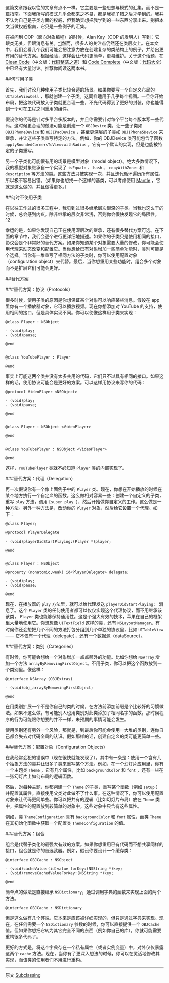 这篇文章跟我以往的文章有点不一样。它主要是一些思想与模式的汇集，而不是一篇指南。下面我所写的模式几乎全都来之不易，都是我犯了错之后才学到的。我并不认为自己是子类方面的权威，但我确实想把我学到的一些东西分享出来。别把本文当做权威指南，它只是一些例子的汇集。

在被问到 OOP（面向对象编程）的时候，Alan Kay（OOP 的发明人）写到：它跟类无关，但跟消息有关。[^1](http://c2.com/cgi/wiki?AlanKayOnMessaging)然而，很多人的关注点仍然还在类层次上。在本文中，我们会看几个我们可能会把注意力放在创建复杂的类结构上的例子，并给出更有用的替代方案。根据经验，这样会让代码更简单，更易维护。关于这个话题，在 [Clean Code](http://www.amazon.com/Clean-Code-Handbook-Software-Craftsmanship/dp/0132350882)（中文版：[代码整洁之道](http://www.amazon.cn/%E4%BB%A3%E7%A0%81%E6%95%B4%E6%B4%81%E4%B9%8B%E9%81%93-%E9%A9%AC%E4%B8%81/dp/B0031M9GHC/ref=pd_bxgy_b_img_y)）和 [Code Complete](http://www.amazon.com/Code-Complete-Practical-Handbook-Construction/dp/0735619670)（中文版：[代码大全](http://www.amazon.cn/%E4%BB%A3%E7%A0%81%E5%A4%A7%E5%85%A8-%E5%8F%B2%E8%92%82%E5%A4%AB%E2%80%A2%E8%BF%88%E5%85%8B%E5%BA%B7%E5%A5%88%E5%B0%94/dp/B0061XKRXA/ref=pd_bxgy_b_img_z)）中已经有大量讨论。推荐你阅读这两本书。

##何时用子类

首先，我们讨论几种使用子类比较合适的场景。如果你要写一个自定义布局的 `UITableViewCell` ，那就创建一个子类。这同样适用于几乎每个视图。一旦你开始布局，把这块代码放入子类就更合理一些，不光代码得到了更好的封装，你也能得到一个可在工程之间重用的组件。

假设你的代码是针对多平台多版本的，并且你需要针对每个平台每个版本写一些代码。这时候更合理的做法可能是创建一个 `OBJDevice` 类，让一些子类如 `OBJIPhoneDevice` 和 `OBJIPadDevice` ，甚至更深层的子类如 `OBJIPhone5Device` 来继承，并让这些子类重写特定的方法。例如，你的 OBJDevice 类可能包含了函数 `applyRoundedCornersToView:withRadius` ，它有一个默认的实现，但是也能被特定的子类重写。

另一个子类化可能很有用的场景是模型对象（model object）。绝大多数情况下，我的模型对象继承自一个实现了 `isEqual:` 、 `hash` 、 `copyWithZone:` 和 `description` 等方法的类。这些方法只被实现一次，并且迭代循环遍历所有属性，所以极不容易出错。（如果你也想找一个这样的基类，可以考虑使用 [Mantle](https://github.com/mantle/mantle) ，它就是这么做的，并且做得更多。）

##何时不使用子类

在以往工作过的很多工程中，我见到过很多继承层次很深的子类。当我也这么干的时候，总会感到内疚。除非继承的层次非常浅，否则你会很快发现它的局限性。[^2](http://c2.com/cgi/wiki?LimitsOfHierarchies)

幸运的是，如果你发现自己正在使用深层次的继承，还有很多替代方案可选。在下面的章节中，我们会逐个进行更详细地描述。如果你的子类只是使用相同的接口，协议会是个非常好的替代方案。如果你知道某个对象需要大量的修改，你可能会使用代理来动态改变和配置它。当你想给已有对象增加一些简单功能时，类别可能是个选择。当你有一堆重写了相同方法的子类时，你可以使用配置对象（configuration object）来代替。最后，当你想重用某些功能时，组合多个对象而不是扩展它们可能会更好。

##替代方案

###替代方案：协议（Protocols）

很多时候，使用子类的原因是你想保证某个对象可以响应某些消息。假设在 app 里你有一个播放器对象，它可以播放视频。现在你想添加对 YouTube 的支持，使用相同的接口，但是具体实现不同。你可以使像这样用子类来实现：

```
@class Player : NSObject

- (void)play;
- (void)pause;

@end


@class YouTubePlayer : Player

@end
```

事实上可能这两个类并没有太多共用的代码，它们只不过具有相同的接口。如果这样的话，使用协议可能会是更好的方案。可以这样用协议来写你的代码：

```
@protocol VideoPlayer <NSObject>

- (void)play;
- (void)pause;

@end


@class Player : NSObject <VideoPlayer>

@end


@class YouTubePlayer : NSObject <VideoPlayer>

@end
```

这样，`YouTubePlayer` 类就不必知道 `Player` 类的内部实现了。

###替代方案：代理（Delegation）

再一次假设你有一个像上面例子中的 `Player` 类。现在，你想在开始播放的时候在某个地方执行一个自定义的函数。这么做相对容易一些：创建一个自定义的子类，重写 `play` 方法，调用 `[super play ]`，然后开始做你自定义的工作。这么做是一种方法。另外一种方法是，改动你的 `Player` 对象，然后给它设置一个代理。如下：

```
@class Player;

@protocol PlayerDelegate

- (void)playerDidStartPlaying:(Player *)player;

@end


@class Player : NSObject

@property (nonatomic,weak) id<PlayerDelegate> delegate;

- (void)play;
- (void)pause;

@end
```

现在，在播放器的 `play` 方法里，就可以给代理发送 `playerDidStartPlaying: ` 消息了。这个 `Player` 类的任何使用者都可以仅仅实现这个代理协议，而不用继承该该类， `Player` 类也能够保持通用性。这是个强大有效的技术，苹果在自己的框架里大量地使用它。你想想像 `UITextField` 这样的类，还有 `NSLayoutManager`。有时候你还会想把几个不同的方法打包分组到几个单独的协议里，比如 `UITableView` —— 它不仅有一个代理（delegate），还有一个数据源（dataSource）。

###替代方案：类别（Categories）

有时候，你可能会想给一个对象增加一点点额外的功能。比如你想给 `NSArray` 增加一个方法 `arrayByRemovingFirstObject`。不用子类，你可以把这个函数放到一个类别里。像这样：

```
@interface NSArray (OBJExtras)

- (void)obj_arrayByRemovingFirstObject;

@end
```

在用类别扩展一个不是你自己的类的时候，在方法前添加前缀是个比较好的习惯做法。如果不这么做，有可能别人也用类别对此类添加了相同名字的函数。那时候程序的行为可能跟你想要的并不一样，未预期的事情可能会发生。

使用类别还有另外一个风险，那就是，到最后你可能会使用一大堆的类别，连你自己都会失去对代码全局的认识。假如那样的话，创建自定义的类可能更简单一些。

###替代方案：配置对象（Configuration Objects）

在我经常会犯的错误中（现在很快就能发现了），其中有一条是：使用一个含有几个抽象方法的类并让很多子类来重写某个方法。例如，在一个幻灯片应用里，你有一个主题类 `Theme` ，它有几个属性，比如 `backgroundColor` 和 `font` ，还有一些在一张幻灯片上如何布局的逻辑函数。

然后，对每种主题，你都创建一个 `Theme` 的子类，重写某个函数（例如 `setup` ）并配置其属性。直接使用父类对此做不了什么事。在这种情况下，你可以使用配置对象来让代码更简单些。你可以把共有的逻辑（比如幻灯片布局）放在 `Theme` 类中，把属性的配置放到较简单的对象中，这些对象中只含有这些属性。

例如，类 `ThemeConfiguration` 具有 `backgroundColor` 和 `font` 属性，而类 `Theme` 在其初始化函数中获取一个配置类 `ThemeConfiguration` 的值。

###替代方案：组合

组合是代替子类化的最强大有效的方案。如果你想重用已有代码而不想共享同样的接口，组合就是你的首选武器。例如，假设你要设计一个缓存类：

```
@interface OBJCache : NSObject

- (void)cacheValue:(id)value forKey:(NSString *)key;
- (void)removeCachedValueForKey:(NSString *)key;

@end
```

简单点的做法是直接继承 `NSDictionary`，通过调用字典的函数来实现上面的两个方法。

```
@interface OBJCache : NSDictionary
```

但是这么做有几个弊端。它本来是应该被详细实现的，但只是通过字典来实现。现在，在任何需要一个 `NSDictionary` 参数的时候，你可以直接提供一个 `OBJCache` 值。但如果你想把它转为其它完全不同的东西（例如你自己的库），你就可能需要重构很多代码了。

更好的方式是，将这个字典存在一个私有属性（或者实例变量）中，对外仅仅暴露这两个 `cache` 方法。现在，当你有了更深入想法的时候，你可以在灵活地修改其实现，而该类的使用者们不用进行重构。

---

 

原文 [Subclassing](http://www.objc.io/issue-13/subclassing.html)